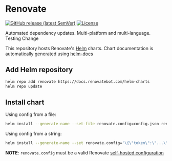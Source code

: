 # Renovate

[![GitHub release (latest SemVer)](https://img.shields.io/github/v/release/renovatebot/helm-charts?style=for-the-badge)](https://github.com/renovatebot/helm-charts/releases/latest)
[![License](https://img.shields.io/github/license/renovatebot/helm-charts?style=for-the-badge)](https://opensource.org/licenses/AGPL-3.0)

Automated dependency updates. Multi-platform and multi-language. Testing Change

This repository hosts Renovate's [Helm](https://helm.sh) charts. Chart documentation is automatically generated using [helm-docs](https://github.com/norwoodj/helm-docs)

## Add Helm repository

```bash
helm repo add renovate https://docs.renovatebot.com/helm-charts
helm repo update
```

## Install chart

Using config from a file:

```bash
helm install --generate-name --set-file renovate.config=config.json renovate/renovate
```

Using config from a string:

```bash
helm install --generate-name --set renovate.config='\{\"token\":\"...\"\}' renovate/renovate
```

**NOTE**: `renovate.config` must be a valid Renovate [self-hosted configuration](https://docs.renovatebot.com/self-hosted-configuration/)
